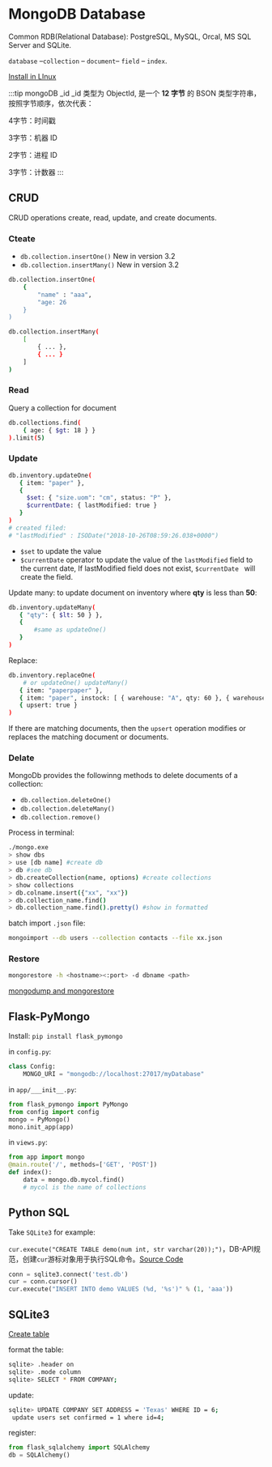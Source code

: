 # MongoDB Database

Common RDB(Relational Database): PostgreSQL, MySQL, Orcal, MS SQL Server and SQLite.

`database` –`collection` – `document`– `field` – `index`.

[Install in LInux](http://www.runoob.com/mongodb/mongodb-linux-install.html)

:::tip mongoDB _id
_id 类型为 ObjectId, 是一个 **12 字节** 的 BSON 类型字符串，按照字节顺序，依次代表：

4字节：时间戳

3字节：机器 ID

2字节：进程 ID

3字节：计数器
:::

## CRUD

CRUD operations create, read, update, and create documents.

### Cteate

- `db.collection.insertOne()` New in version 3.2
- `db.collection.insertMany()` New in version 3.2

```bash
db.collection.insertOne(
	{
		"name" : "aaa",
		"age: 26
	}
)
```

```bash
db.collection.insertMany(
	[
		{ ... },
		{ ... }
	]
)
```

### Read

Query a collection for document

```bash
db.collections.find(
	{ age: { $gt: 18 } }
).limit(5)
```

### Update

```bash
db.inventory.updateOne(
   { item: "paper" },
   {
     $set: { "size.uom": "cm", status: "P" },
     $currentDate: { lastModified: true }
   }
)
# created filed: 
# "lastModified" : ISODate("2018-10-26T08:59:26.038+0000")
```

- `$set` to update the value
- `$currentDate` operator to update the value of the `lastModified` field to the current date, If lastModified field does not exist, `$currentDate ` will create the field. 

Update many: to update document on inventory where **qty** is less than **50**:

```bash
db.inventory.updateMany(
   { "qty": { $lt: 50 } },
   {
	   #same as updateOne()
   }
)
```
Replace:

```bash
db.inventory.replaceOne(
	# or updateOne() updateMany()
   { item: "paperpaper" },
   { item: "paper", instock: [ { warehouse: "A", qty: 60 }, { warehouse: "B", qty: 40 } ] },
   { upsert: true }
)
```

If there are matching documents, then the `upsert` operation modifies or replaces the matching document or documents. 

### Delate

MongoDb provides the followinng methods to delete documents of a collection:

- `db.collection.deleteOne()`
- `db.collection.deleteMany()`
- `db.collection.remove()`

Process in terminal:

```bash
./mongo.exe
> show dbs
> use [db name] #create db
> db #see db
> db.createCollection(name, options) #create collections
> show collections
> db.colname.insert({"xx", "xx"})
> db.collection_name.find()
> db.collection_name.find().pretty() #show in formatted
```

batch import `.json` file:

```bash
mongoimport --db users --collection contacts --file xx.json
```

### Restore

```bash
mongorestore -h <hostname><:port> -d dbname <path>
```

[mongodump and mongorestore](http://www.runoob.com/mongodb/mongodb-mongodump-mongorestore.html)

## Flask-PyMongo

Install: `pip install flask_pymongo`

in `config.py`:

```python
class Config:
    MONGO_URI = "mongodb://localhost:27017/myDatabase"
```

in `app/___init__.py`:

```python
from flask_pymongo import PyMongo
from config import config
mongo = PyMongo()
mono.init_app(app)
```

in `views.py`:

```python
from app import mongo
@main.route('/', methods=['GET', 'POST'])
def index():
	data = mongo.db.mycol.find()
	# mycol is the name of collections
```

## Python SQL

Take `SQLite3` for example:

`cur.execute("CREATE TABLE demo(num int, str varchar(20));")`，DB-API规范，创建`cur`游标对象用于执行SQL命令。[Source Code](https://github.com/chenweigao/python_web/blob/master/orm/db_test.py)

```python
conn = sqlite3.connect('test.db')
cur = conn.cursor()
cur.execute("INSERT INTO demo VALUES (%d, '%s')" % (1, 'aaa'))
```

## SQLite3

[Create table](http://www.runoob.com/sqlite/sqlite-create-table.html)

format the table:

```bash
sqlite> .header on
sqlite> .mode column
sqlite> SELECT * FROM COMPANY;
```

update:

```bash
sqlite> UPDATE COMPANY SET ADDRESS = 'Texas' WHERE ID = 6;
 update users set confirmed = 1 where id=4;
```

register:

```python
from flask_sqlalchemy import SQLAlchemy
db = SQLAlchemy()
```